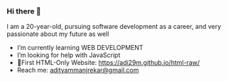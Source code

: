 ### Hi there 👋

I am a 20-year-old, pursuing software development as a career, and very passionate about my future as well

-  I’m currently learning WEB DEVELOPMENT
-  I’m looking for help with JavaScript
-  🔗First HTML-Only Website: https://adi29m.github.io/html-raw/
-  Reach me: adityammanjrekar@gmail.com
